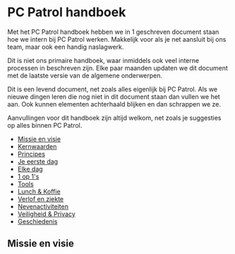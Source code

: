 # PC Patrol handboek

Met het PC Patrol handboek hebben we in 1 geschreven document staan hoe we intern bij PC Patrol werken. Makkelijk voor als je net aansluit bij ons team, maar ook een handig naslagwerk.

Dit is niet ons primaire handboek, waar inmiddels ook veel interne processen in beschreven zijn. Elke paar maanden updaten we dit document met de laatste versie van de algemene onderwerpen.

Dit is een levend document, net zoals alles eigenlijk bij PC Patrol. Als we nieuwe dingen leren die nog niet in dit document staan dan vullen we het aan. 
Ook kunnen elementen achterhaald blijken en dan schrappen we ze.

Aanvullingen voor dit handboek zijn altijd welkom, net zoals je suggesties op alles binnen PC Patrol.

- [Missie en visie](#missie-en-visie)
- [Kernwaarden](#kernwaarden)
- [Principes](#principes)
- [Je eerste dag](#eerste-dag)
- [Elke dag](#elke-dag)
- [1 op 1's](#een-op-een)
- [Tools](#tools)
- [Lunch & Koffie](#lunch)
- [Verlof en ziekte](#verlof)
- [Nevenactiviteiten](#nevenactiviteiten)
- [Veiligheid & Privacy](#privacy)
- [Geschiedenis](#geschiedenis)

## Missie en visie

